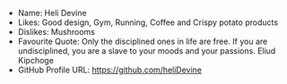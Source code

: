 - Name: Heli Devine
- Likes: Good design, Gym, Running, Coffee and Crispy potato products 
- Dislikes: Mushrooms
- Favourite Quote: Only the disciplined ones in life are free. If you are undisciplined, you are a slave to your moods and your passions. Eliud Kipchoge
- GitHub Profile URL: https://github.com/heliDevine

